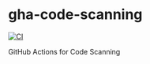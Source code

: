 # gha-code-scanning

[![CI](https://github.com/entur/gha-code-scanning/actions/workflows/ci.yml/badge.svg)](https://github.com/entur/gha-code-scanning/actions/workflows/ci.yml)

GitHub Actions for Code Scanning
